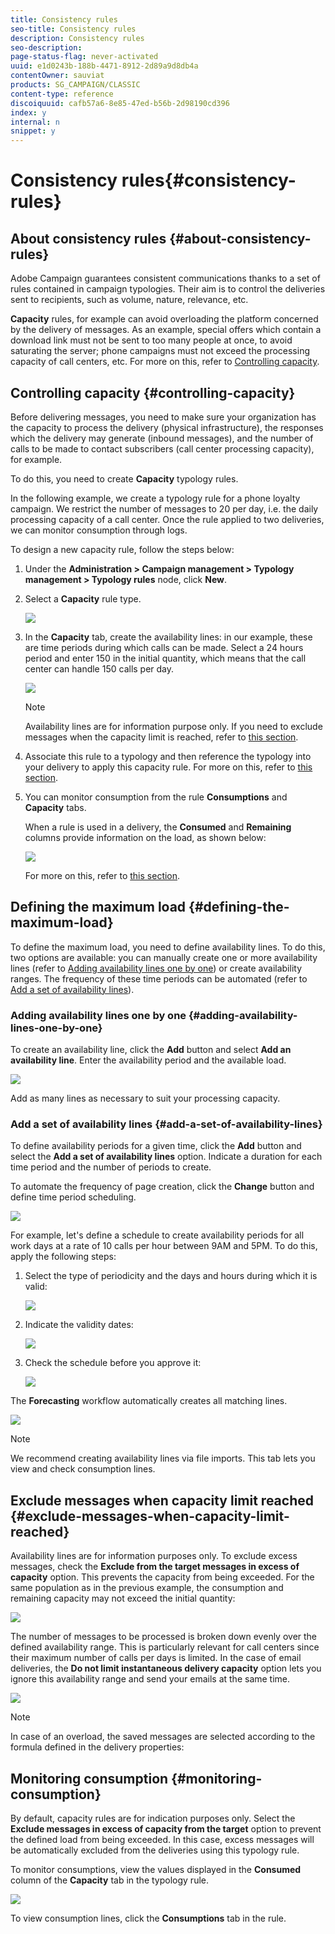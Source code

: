 ```yaml
---
title: Consistency rules
seo-title: Consistency rules
description: Consistency rules
seo-description: 
page-status-flag: never-activated
uuid: e1d0243b-188b-4471-8912-2d89a9d8db4a
contentOwner: sauviat
products: SG_CAMPAIGN/CLASSIC
content-type: reference
discoiquuid: cafb57a6-8e85-47ed-b56b-2d98190cd396
index: y
internal: n
snippet: y
---
```


# Consistency rules{#consistency-rules}

## About consistency rules {#about-consistency-rules}

Adobe Campaign guarantees consistent communications thanks to a set of rules contained in campaign typologies. Their aim is to control the deliveries sent to recipients, such as volume, nature, relevance, etc.

**Capacity** rules, for example can avoid overloading the platform concerned by the delivery of messages. As an example, special offers which contain a download link must not be sent to too many people at once, to avoid saturating the server; phone campaigns must not exceed the processing capacity of call centers, etc. For more on this, refer to [Controlling capacity](../../campaign/using/consistency-rules.md#controlling-capacity).

## Controlling capacity {#controlling-capacity}

Before delivering messages, you need to make sure your organization has the capacity to process the delivery (physical infrastructure), the responses which the delivery may generate (inbound messages), and the number of calls to be made to contact subscribers (call center processing capacity), for example.

To do this, you need to create **Capacity** typology rules.

In the following example, we create a typology rule for a phone loyalty campaign. We restrict the number of messages to 20 per day, i.e. the daily processing capacity of a call center. Once the rule applied to two deliveries, we can monitor consumption through logs.

To design a new capacity rule, follow the steps below:

1. Under the **Administration > Campaign management > Typology management > Typology rules** node, click **New**.
1. Select a **Capacity** rule type.

   ![](assets/campaign_opt_create_capacity_01.png)

1. In the **Capacity** tab, create the availability lines: in our example, these are time periods during which calls can be made. Select a 24 hours period and enter 150 in the initial quantity, which means that the call center can handle 150 calls per day.

   ![](assets/campaign_opt_create_capacity_02.png)

   >[!NOTE]
   >
   >Availability lines are for information purpose only. If you need to exclude messages when the capacity limit is reached, refer to [this section](../../campaign/using/consistency-rules.md#exclude-messages-when-capacity-limit-reached).

1. Associate this rule to a typology and then reference the typology into your delivery to apply this capacity rule. For more on this, refer to [this section](../../campaign/using/applying-rules.md#applying-a-typology-to-a-delivery).
1. You can monitor consumption from the rule **Consumptions** and **Capacity** tabs.

   When a rule is used in a delivery, the **Consumed** and **Remaining** columns provide information on the load, as shown below:

   ![](assets/campaign_opt_create_capacity_03.png)

   For more on this, refer to [this section](../../campaign/using/consistency-rules.md#monitoring-consumption).

## Defining the maximum load {#defining-the-maximum-load}

To define the maximum load, you need to define availability lines. To do this, two options are available: you can manually create one or more availability lines (refer to [Adding availability lines one by one](../../campaign/using/consistency-rules.md#adding-availability-lines-one-by-one)) or create availability ranges. The frequency of these time periods can be automated (refer to [Add a set of availability lines](../../campaign/using/consistency-rules.md#add-a-set-of-availability-lines)).

### Adding availability lines one by one {#adding-availability-lines-one-by-one}

To create an availability line, click the **Add** button and select **Add an availability line**. Enter the availability period and the available load.

![](assets/campaign_opt_create_capacity_02.png)

Add as many lines as necessary to suit your processing capacity.

### Add a set of availability lines {#add-a-set-of-availability-lines}

To define availability periods for a given time, click the **Add** button and select the **Add a set of availability lines** option. Indicate a duration for each time period and the number of periods to create.

To automate the frequency of page creation, click the **Change** button and define time period scheduling.

![](assets/campaign_opt_create_capacity_07.png)

For example, let's define a schedule to create availability periods for all work days at a rate of 10 calls per hour between 9AM and 5PM. To do this, apply the following steps:

1. Select the type of periodicity and the days and hours during which it is valid:

   ![](assets/campaign_opt_create_capacity_08.png)

1. Indicate the validity dates:

   ![](assets/campaign_opt_create_capacity_09.png)

1. Check the schedule before you approve it:

   ![](assets/campaign_opt_create_capacity_10.png)

The **Forecasting** workflow automatically creates all matching lines.

![](assets/campaign_opt_create_capacity_12.png)

>[!NOTE]
>
>We recommend creating availability lines via file imports. This tab lets you view and check consumption lines.

## Exclude messages when capacity limit reached {#exclude-messages-when-capacity-limit-reached}

Availability lines are for information purposes only. To exclude excess messages, check the **Exclude from the target messages in excess of capacity** option. This prevents the capacity from being exceeded. For the same population as in the previous example, the consumption and remaining capacity may not exceed the initial quantity:

![](assets/campaign_opt_create_capacity_04.png)

The number of messages to be processed is broken down evenly over the defined availability range. This is particularly relevant for call centers since their maximum number of calls per days is limited. In the case of email deliveries, the **Do not limit instantaneous delivery capacity** option lets you ignore this availability range and send your emails at the same time.

![](assets/campaign_opt_create_capacity_05.png)

>[!NOTE]
>
>In case of an overload, the saved messages are selected according to the formula defined in the delivery properties:

## Monitoring consumption {#monitoring-consumption}

By default, capacity rules are for indication purposes only. Select the **Exclude messages in excess of capacity from the target** option to prevent the defined load from being exceeded. In this case, excess messages will be automatically excluded from the deliveries using this typology rule.

To monitor consumptions, view the values displayed in the **Consumed** column of the **Capacity** tab in the typology rule.

![](assets/campaign_opt_create_capacity_04.png)

To view consumption lines, click the **Consumptions** tab in the rule.
